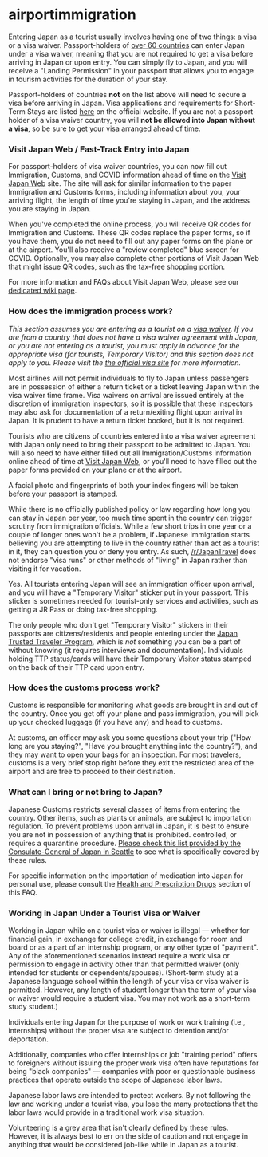 # airportimmigration

Entering Japan as a tourist usually involves having one of two things: a visa or a visa waiver. Passport-holders of [over 60 countries](https://www.mofa.go.jp/j_info/visit/visa/short/novisa.html) can enter Japan under a visa waiver, meaning that you are not required to get a visa before arriving in Japan or upon entry. You can simply fly to Japan, and you will receive a "Landing Permission" in your passport that allows you to engage in tourism activities for the duration of your stay.

Passport-holders of countries **not** on the list above will need to secure a visa before arriving in Japan. Visa applications and requirements for Short-Term Stays are listed [here](https://www.mofa.go.jp/j_info/visit/visa/index.html) on the official website. If you are not a passport-holder of a visa waiver country, you will **not be allowed into Japan without a visa**, so be sure to get your visa arranged ahead of time.

### Visit Japan Web / Fast-Track Entry into Japan

For passport-holders of visa waiver countries, you can now fill out Immigration, Customs, and COVID information ahead of time on the [Visit Japan Web](https://vjw-lp.digital.go.jp/en/) site. The site will ask for similar information to the paper Immigration and Customs forms, including information about you, your arriving flight, the length of time you're staying in Japan, and the address you are staying in Japan.

When you've completed the online process, you will receive QR codes for Immigration and Customs. These QR codes replace the paper forms, so if you have them, you do not need to fill out any paper forms on the plane or at the airport. You'll also receive a "review completed" blue screen for COVID. Optionally, you may also complete other portions of Visit Japan Web that might issue QR codes, such as the tax-free shopping portion.

For more information and FAQs about Visit Japan Web, please see our [dedicated wiki page](https://www.reddit.com/r/JapanTravel/wiki/advice/visitjapanweb/).

### How does the immigration process work?

_This section assumes you are entering as a tourist on a [visa waiver](https://www.mofa.go.jp/j_info/visit/visa/short/novisa.html). If you are from a country that does not have a visa waiver agreement with Japan, or you are not entering as a tourist, you must apply in advance for the appropriate visa (for tourists, Temporary Visitor) and this section does not apply to you. Please visit the [the official visa site](https://www.mofa.go.jp/j_info/visit/visa/index.html) for more information._

Most airlines will not permit individuals to fly to Japan unless passengers are in possession of either a return ticket or a ticket leaving Japan within the visa waiver time frame. Visa waivers on arrival are issued entirely at the discretion of immigration inspectors, so it is possible that these inspectors may also ask for documentation of a return/exiting flight upon arrival in Japan. It is prudent to have a return ticket booked, but it is not required.

Tourists who are citizens of countries entered into a visa waiver agreement with Japan only need to bring their passport to be admitted to Japan. You will also need to have either filled out all Immigration/Customs information online ahead of time at [Visit Japan Web](https://vjw-lp.digital.go.jp/en/), or you'll need to have filled out the paper forms provided on your plane or at the airport.

A facial photo and fingerprints of both your index fingers will be taken before your passport is stamped.

While there is no officially published policy or law regarding how long you can stay in Japan per year, too much time spent in the country can trigger scrutiny from immigration officials. While a few short trips in one year or a couple of longer ones won't be a problem, if Japanese Immigration starts believing you are attempting to live in the country rather than act as a tourist in it, they can question you or deny you entry. As such, [/r/JapanTravel](/r/JapanTravel) does not endorse "visa runs" or other methods of "living" in Japan rather than visiting it for vacation.

Yes. All tourists entering Japan will see an immigration officer upon arrival, and you will have a "Temporary Visitor" sticker put in your passport. This sticker is sometimes needed for tourist-only services and activities, such as getting a JR Pass or doing tax-free shopping.

The only people who don't get "Temporary Visitor" stickers in their passports are citizens/residents and people entering under the [Japan Trusted Traveler Program](https://www.ttp.moj.go.jp/TTP/xhtml/apply/top.xhtml), which is _not_ something you can be a part of without knowing (it requires interviews and documentation). Individuals holding TTP status/cards will have their Temporary Visitor status stamped on the back of their TTP card upon entry.

### How does the customs process work?

Customs is responsible for monitoring what goods are brought in and out of the country. Once you get off your plane and pass immigration, you will pick up your checked luggage (if you have any) and head to customs.

At customs, an officer may ask you some questions about your trip ("How long are you staying?", "Have you brought anything into the country?"), and they may want to open your bags for an inspection. For most travelers, customs is a very brief stop right before they exit the restricted area of the airport and are free to proceed to their destination.

### What can I bring or not bring to Japan?

Japanese Customs restricts several classes of items from entering the country. Other items, such as plants or animals, are subject to importation regulation. To prevent problems upon arrival in Japan, it is best to ensure you are not in possession of anything that is prohibited. controlled, or requires a quarantine procedure. [Please check this list provided by the Consulate-General of Japan in Seattle](https://www.seattle.us.emb-japan.go.jp/about/import_restrictions.html) to see what is specifically covered by these rules.

For specific information on the importation of medication into Japan for personal use, please consult the [Health and Prescription Drugs](https://www.reddit.com/r/JapanTravel/wiki/advice/health/prescriptions/) section of this FAQ.

### Working in Japan Under a Tourist Visa or Waiver

Working in Japan while on a tourist visa or waiver is illegal — whether for financial gain, in exchange for college credit, in exchange for room and board or as a part of an internship program, or any other type of "payment". Any of the aforementioned scenarios instead require a work visa or permission to engage in activity other than that permitted waiver (only intended for students or dependents/spouses). (Short-term study at a Japanese language school within the length of your visa or visa waiver is permitted. However, any length of student longer than the term of your visa or waiver would require a student visa. You may not work as a short-term study student.)

Individuals entering Japan for the purpose of work or work training (i.e., internships) without the proper visa are subject to detention and/or deportation.

Additionally, companies who offer internships or job "training period" offers to foreigners without issuing the proper work visa often have reputations for being "black companies" — companies with poor or questionable business practices that operate outside the scope of Japanese labor laws.

Japanese labor laws are intended to protect workers. By not following the law and working under a tourist visa, you lose the many protections that the labor laws would provide in a traditional work visa situation.

Volunteering is a grey area that isn't clearly defined by these rules. However, it is always best to err on the side of caution and not engage in anything that would be considered job-like while in Japan as a tourist.